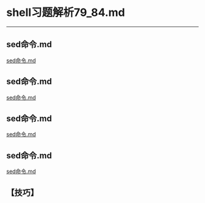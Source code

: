 # shell习题解析79_84.md
---  
## sed命令.md
[sed命令.md](sed命令.md)  
## sed命令.md
[sed命令.md](sed命令.md)  
## sed命令.md
[sed命令.md](sed命令.md)  
## sed命令.md
[sed命令.md](sed命令.md)  



## 【技巧】  
